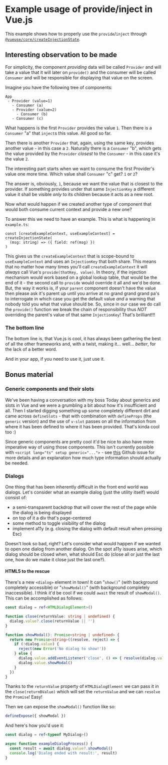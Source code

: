 # Example usage of provide/inject in Vue.js

This example shows how to properly use the `provide`/`inject` through [`@vueuse/core/createInjectionState`](https://vueuse.org/shared/createInjectionState/).

## Interesting observation to be made

For simplicity, the component _providing_ data will be called `Provider` and will take a value that it will later on `provide()` and the consumer will be called `Consumer` and will be responsible for displaying that value on the screen.

Imagine you have the following tree of components:

```
App
 - Provider (value=1)
   - Consumer (a)
   - Provider (value=2)
     - Consumer (b)
   - Consumer (c)
```

What happens is the first `Provider` provides the value `1`. Then there is a `Consumer` "a" that `inject`s this value. All good so far.

Then there is another `Provider` that, again, using the same key, provides another value - in this case a `2`. Naturally there is a `Consumer` "b", which gets the value provided by the `Provider` _closest_ to the `Consumer` - in this case it's the value `2`.

The interesting part starts when we want to consume the first Provider's value one more time. Which value shall `Consumer` "c" get? `1` or `2`?

The answer is, obviously, `1`, because we want the value that is closest to the provider. If something provides under that same `InjectionKey` a different value it shall be visible _only_ to its children because it acts as a new root.

Now what would happen if we created another type of component that would both consume current context and provide a new one?

To answer this we need to have an example. This is what is happening in `example.ts`:

```
const [createExampleContext, useExampleContext] = createInjectionState(
  (msg: string) => ({ field: ref(msg) })
)
```

This gives us the `createExampleContext` that is scope-bound to `useExampleContext` and uses an `InjectionKey` that both share. This means that no matter how many times you'll call `createExampleContext` it will _always_ call Vue's `provide(thatKey, value)`. In theory, if the injection mechanism would work based on a global lookup table, that would be the end of it - the second call to `provide` would override it all and we'd be done. But, the way it works is, if your `parent` component doesn't have the value then please ask it's parent up until you arrive at no grand grand grand pa's to interrogate in which case you get the default value _and_ a warning that nobody told you what that value should be. So, since in our case we do call the `provide()` function we break the chain of responsibility thus _NOT_ overriding the parent's value of that same `InjectionKey`! That's brilliant!!!

### The bottom line

The bottom line is, that Vue.js is cool, it has always been gathering the best of all the other frameworks and, with a twist, making it... well... _better_, for the lack of a better word.

And in your app, if you need to use it, just use it.
## Bonus material

### Generic components and their slots

We've been having a conversation with my boss Today about generics and slots in Vue and we were a grumbling a bit about how it's insufficient and all. Then I started digging something up some completely different dirt and came across `defineSlots` - that with combination with `defineProps` (the `generic` version) and the use of `v-slot` passes on all the information from where it has been defined to where it has been provided. That's kinda cool too :)

Since generic components are pretty cool it'd be nice to also have more imperative way of using those components. This isn't currently possible with `<script lang="ts" setup generic="...">` - see [this](https://github.com/vuejs/core/issues/8373#issuecomment-1601140491) Github issue for more details and an explanation how much type information should actually be needed.

### Dialogs

One thing that has been inherently difficult in the front end world was dialogs. Let's consider what an example dialog (just the utility itself) would consist of:

- a semi-transparent backdrop that will cover the rest of the page while the dialog is being displayed
- on top of it a div that's page-centered
- some method to toggle visibility of the dialog
- implement a11y (e.g. closing the dialog with default result when pressing Esc)

Doesn't look so bad, right? Let's consider what would happen if we wanted to open one dialog from another dialog. On the spot a11y issues arise, which dialog should be closed when, what should Esc do (close all or just the last one, how do we make it close just the last one?).

#### HTML5 to the rescue

There's a new `<dialog>` element in town! It can "`show()`" (with background completely accessible) or "`showModal()`" (with background completely inaccessible). I think it'd be cool if we could `await` the result of `showModal()`. This can be accomplished as follows:

```typescript
const dialog = ref<HTMLDialogElement>()

function close(returnValue: string | undefined) {
  dialog.value?.close(returnValue || '')
}

function showModal(): Promise<string | undefined> {
  return new Promise<string>((resolve, reject) => {
    if (!dialog.value) {
      reject(new Error('No dialog to show!'))
    } else {
      dialog.value.addEventListener('close', () => { resolve(dialog.value?.returnValue) }, { once: true })
      dialog.value.showModal()
    }
  })
}
```

Thanks to the `returnValue` property of `HTMLDialogElement` we can pass it in the `close(returnBValue)` which will set the `returnValue` and we can `resolve` the `Promise`! Easy!

Then we can expose the `showModal()` function like so:

```typescript
defineExpose({ showModal })
```

And here's how you'd use it:

```typescript
const dialog = ref<typeof MyDialog>()

async function exampleDialogProcess() {
  const result = await dialog.value?.showModal()
  console.log('Dialog ended with result:', result)
}
```
